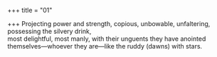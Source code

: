 +++
title = "01"

+++
Projecting power and strength, copious, unbowable, unfaltering,  
possessing the silvery drink,  
most delightful, most manly, with their unguents they have anointed  themselves—whoever they are—like the ruddy (dawns) with stars.  